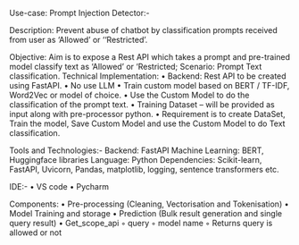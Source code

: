 Use-case: Prompt Injection Detector:-

Description: Prevent abuse of chatbot by classification prompts received from user as ‘Allowed’ or
‘‘Restricted’.

Objective: Aim is to expose a Rest API which takes a prompt and pre-trained model classify text as
‘Allowed’ or ‘Restricted;
Scenario: Prompt Text classification.
Technical Implementation:
• Backend: Rest API to be created using FastAPI.
• No use LLM
• Train custom model based on BERT / TF-IDF, Word2Vec or model of choice.
• Use the Custom Model to do the classification of the prompt text.
• Training Dataset – will be provided as input along with pre-processor python.
• Requirement is to create DataSet, Train the model, Save Custom Model and use the Custom Model to do Text classification.

Tools and Technologies:-
Backend: FastAPI
Machine Learning: BERT, Huggingface libraries
Language: Python
Dependencies: Scikit-learn, FastAPI, Uvicorn, Pandas, matplotlib, logging, sentence transformers etc.


IDE:-
    • VS code
    • Pycharm

Components:
    • Pre-processing (Cleaning, Vectorisation and Tokenisation)
    • Model Training and storage
    • Prediction (Bulk  result generation and single query result)
    • Get_scope_api
        ◦ query
        ◦ model name
        ◦ Returns query is allowed or not
